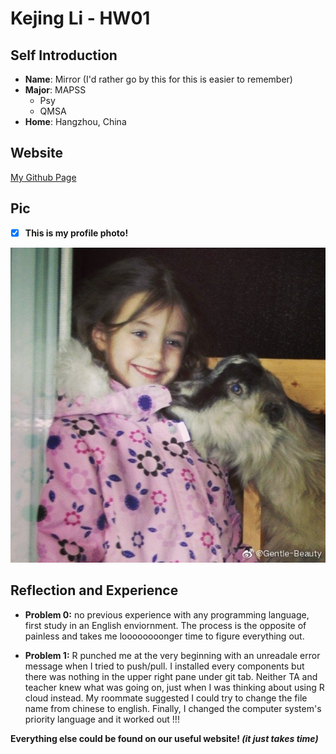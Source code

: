 # Kejing Li - HW01

## Self Introduction 
- **Name**: Mirror (I'd rather go by this for this is easier to remember) 
- **Major**: MAPSS 
  - Psy
  - QMSA
- **Home**: Hangzhou, China

## Website

[My Github Page](https://github.com/Mirrorlkj)

## Pic
- [x] __This is my profile photo!__

![Profile Photo](https://raw.githubusercontent.com/Mirrorlkj/hw01/master/IMG_7482.JPG)

## Reflection and Experience 
- **Problem 0:** no previous experience with any programming language, first study in an English enviornment. The process is the opposite of painless and takes me loooooooonger time to figure everything out.

- **Problem 1:** R punched me at the very beginning with an unreadale error message when I tried to push/pull. I installed every components but there was nothing in the upper right pane under git tab. Neither TA and teacher knew what was going on, just when I was thinking about using R cloud instead. My roommate suggested I could try to change the file name from chinese to english. Finally, I changed the computer system's priority language and it worked out !!! 

**Everything else could be found on our useful website! _(it just takes time)_**